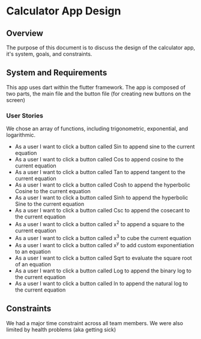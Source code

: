 # Calculator App Design

## Overview
The purpose of this document is to discuss the design of the calculator app, it's system, goals, and constraints. 

## System and Requirements
This app uses dart within the flutter framework.
The app is composed of two parts, the main file and the button file (for creating new buttons on the screen)
### User Stories
We chose an array of functions, including trigonometric, exponential, and logarithmic.
- As a user I want to click a button called Sin to append sine to the current equation
- As a user I want to click a button called Cos to append cosine to the current equation
- As a user I want to click a button called Tan to append tangent to the current equation
- As a user I want to click a button called Cosh to append the hyperbolic Cosine to the current equation
- As a user I want to click a button called Sinh to append the hyperbolic Sine to the current equation
- As a user I want to click a button called Csc to append the cosecant to the current equation
- As a user I want to click a button called x<sup>2</sup> to append a square to the current equation
- As a user I want to click a button called x<sup>3</sup> to cube the current equation
- As a user I want to click a button called x<sup>y</sup> to add custom exponentiation to an equation
- As a user I want to click a button called Sqrt to evaluate the square root of an equation
- As a user I want to click a button called Log to append the binary log to the current equation
- As a user I want to click a button called ln to append the natural log to the current equation

## Constraints
We had a major time constraint across all team members.
We were also limited by health problems (aka getting sick)